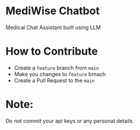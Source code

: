 # MediWise Chatbot
Medical Chat Assistant built using LLM


# How to Contribute

- Create a `feature` branch from `main` 
- Make you changes to `feature` brnach
- Create a Pull Request to the `main`

# Note:

Do not commit your api keys or any personal details.